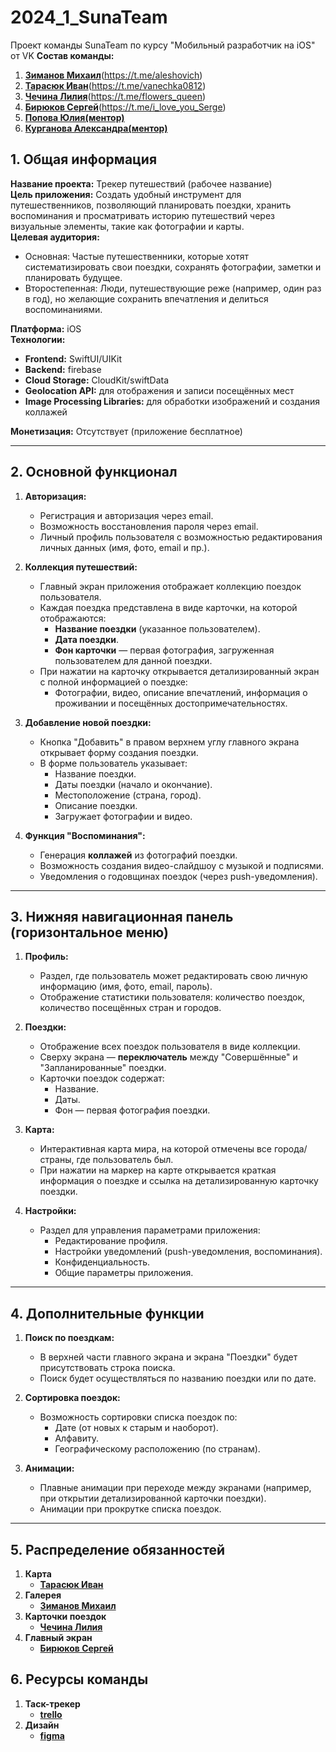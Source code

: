 # 2024_1_SunaTeam
Проект команды SunaTeam по курсу "Мобильный разработчик на iOS" от VK
**Состав команды:**
1. [**Зиманов Михаил**](<https://github.com/nekoposer>)(<https://t.me/aleshovich>)
2. [**Тарасюк Иван**](<https://github.com/IvanTarasiuk>)(<https://t.me/vanechka0812>)
3. [**Чечина Лилия**](<https://github.com/Lilia-Chechina>)(<https://t.me/flowers_queen>)
4. [**Бирюков Сергей**](<https://github.com/mylovelyserge>)(<https://t.me/i_love_you_Serge>)
5. [**Попова Юлия(ментор)**](<https://t.me/yuzaaasl>)
6. [**Курганова Александра(ментор)**](<https://t.me/axndkgn>)

## 1. Общая информация
**Название проекта:** Трекер путешествий (рабочее название)  
**Цель приложения:** Создать удобный инструмент для путешественников, позволяющий планировать поездки, хранить воспоминания и просматривать историю путешествий через визуальные элементы, такие как фотографии и карты.  
**Целевая аудитория:**  
- Основная: Частые путешественники, которые хотят систематизировать свои поездки, сохранять фотографии, заметки и планировать будущее.
- Второстепенная: Люди, путешествующие реже (например, один раз в год), но желающие сохранить впечатления и делиться воспоминаниями.

**Платформа:** iOS  
**Технологии:**  
- **Frontend:** SwiftUI/UIKit
- **Backend:** firebase
- **Cloud Storage:** CloudKit/swiftData
- **Geolocation API:** для отображения и записи посещённых мест
- **Image Processing Libraries:** для обработки изображений и создания коллажей

**Монетизация:** Отсутствует (приложение бесплатное)

---

## 2. Основной функционал

1. **Авторизация:**
   - Регистрация и авторизация через email.
   - Возможность восстановления пароля через email.
   - Личный профиль пользователя с возможностью редактирования личных данных (имя, фото, email и пр.).

2. **Коллекция путешествий:**
   - Главный экран приложения отображает коллекцию поездок пользователя.
   - Каждая поездка представлена в виде карточки, на которой отображаются:
     - **Название поездки** (указанное пользователем).
     - **Дата поездки**.
     - **Фон карточки** — первая фотография, загруженная пользователем для данной поездки.
   - При нажатии на карточку открывается детализированный экран с полной информацией о поездке:
     - Фотографии, видео, описание впечатлений, информация о проживании и посещённых достопримечательностях.

3. **Добавление новой поездки:**
   - Кнопка "Добавить" в правом верхнем углу главного экрана открывает форму создания поездки.
   - В форме пользователь указывает:
     - Название поездки.
     - Даты поездки (начало и окончание).
     - Местоположение (страна, город).
     - Описание поездки.
     - Загружает фотографии и видео.

4. **Функция "Воспоминания":**
   - Генерация **коллажей** из фотографий поездки.
   - Возможность создания видео-слайдшоу с музыкой и подписями.
   - Уведомления о годовщинах поездок (через push-уведомления).

---

## 3. Нижняя навигационная панель (горизонтальное меню)

1. **Профиль:**
   - Раздел, где пользователь может редактировать свою личную информацию (имя, фото, email, пароль).
   - Отображение статистики пользователя: количество поездок, количество посещённых стран и городов.

2. **Поездки:**
   - Отображение всех поездок пользователя в виде коллекции.
   - Сверху экрана — **переключатель** между "Совершённые" и "Запланированные" поездки.
   - Карточки поездок содержат:
     - Название.
     - Даты.
     - Фон — первая фотография поездки.

3. **Карта:**
   - Интерактивная карта мира, на которой отмечены все города/страны, где пользователь был.
   - При нажатии на маркер на карте открывается краткая информация о поездке и ссылка на детализированную карточку поездки.

4. **Настройки:**
   - Раздел для управления параметрами приложения:
     - Редактирование профиля.
     - Настройки уведомлений (push-уведомления, воспоминания).
     - Конфиденциальность.
     - Общие параметры приложения.

---

## 4. Дополнительные функции

1. **Поиск по поездкам:**
   - В верхней части главного экрана и экрана "Поездки" будет присутствовать строка поиска.
   - Поиск будет осуществляться по названию поездки или по дате.

2. **Сортировка поездок:**
   - Возможность сортировки списка поездок по:
     - Дате (от новых к старым и наоборот).
     - Алфавиту.
     - Географическому расположению (по странам).

3. **Анимации:**
   - Плавные анимации при переходе между экранами (например, при открытии детализированной карточки поездки).
   - Анимации при прокрутке списка поездок.

---

## 5. Распределение обязанностей

1. **Карта**
   - [**Тарасюк Иван**](<https://github.com/IvanTarasiuk>)
2. **Галерея**
   - [**Зиманов Михаил**](<https://github.com/nekoposer>)
3. **Карточки поездок**
   - [**Чечина Лилия**](<https://github.com/Lilia-Chechina>)
4. **Главный экран**
   - [**Бирюков Сергей**](<https://github.com/mylovelyserge>)

## 6. Ресурсы команды

1. **Таск-трекер**
   - [**trello**](<https://trello.com/b/KY57Lynp/suna-team>)
2. **Дизайн**
   - [**figma**](<https://www.figma.com/design/cY14cq1navkbsxjGHUHB04/Untitled?node-id=0-1&t=tuOSnYz5tOpdrxwD-1>)
